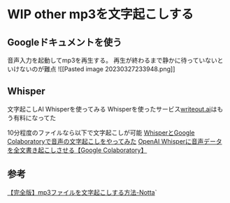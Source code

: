 # WIP other mp3を文字起こしする
## Googleドキュメントを使う
音声入力を起動してmp3を再生する。
再生が終わるまで静かに待っていないといけないのが難点
![[Pasted image 20230327233948.png]]

## Whisper
文字起こしAI Whisperを使ってみる
Whisperを使ったサービス[writeout.ai](https://writeout.ai/add-transcripts)はもう有料になってた

10分程度のファイルなら以下で文字起こしが可能
[WhisperとGoogle Colaboratoryで音声の文字起こしをやってみた](https://zenn.dev/tam_tam/articles/d59250ecf25628?redirected=1)
[OpenAI Whisperに音声データを全文書き起こしさせる【Google Colaboratory】](https://zenn.dev/ik/articles/f891d628e829ea)

## 参考
[【完全版】mp3ファイルを文字起こしする方法-Notta](https://www.notta.ai/blog/mp3-to-text`#2)`